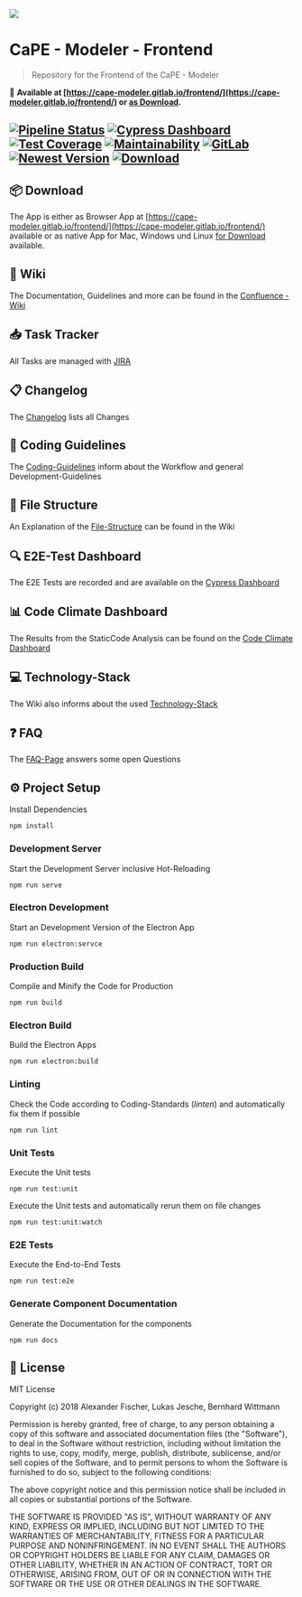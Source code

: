 ![](https://i.imgur.com/t19TbS5.png)

# CaPE - Modeler - Frontend

> Repository for the Frontend of the CaPE - Modeler

:rocket: **Available at [https://cape-modeler.gitlab.io/frontend/](https://cape-modeler.gitlab.io/frontend/) or [as Download](https://github.com/BerniWittmann/cape-frontend/releases/latest).**


[![Pipeline Status](https://gitlab.com/cape-modeler/frontend/badges/master/pipeline.svg)](https://gitlab.com/cape-modeler/frontend/commits/master)
[![Cypress Dashboard](https://img.shields.io/badge/cypress-dashboard-brightgreen.svg)](https://dashboard.cypress.io/#/projects/6623by/runs)
[![Test Coverage](https://api.codeclimate.com/v1/badges/e91a9f319f7c7541cdfa/test_coverage)](https://codeclimate.com/github/BerniWittmann/cape-frontend/test_coverage) 
[![Maintainability](https://api.codeclimate.com/v1/badges/e91a9f319f7c7541cdfa/maintainability)](https://codeclimate.com/github/BerniWittmann/cape-frontend/maintainability)
[![GitLab](https://img.shields.io/badge/-GitLab-lightgrey.svg?logo=gitlab)](https://gitlab.com/cape-modeler/frontend)
[![Newest Version](https://img.shields.io/badge/-Aktuellste%20Version-lightgrey.svg?logo=skyliner&logoColor=6CC9E8)](https://cape-modeler.gitlab.io/frontend/)
[![Download](https://img.shields.io/github/release/berniwittmann/cape-frontend.svg)](https://github.com/BerniWittmann/cape-frontend/releases/latest)
---


## :package: Download

The App is either as Browser App at [https://cape-modeler.gitlab.io/frontend/](https://cape-modeler.gitlab.io/frontend/) available or as native App for Mac, Windows und Linux [for Download](https://github.com/BerniWittmann/cape-frontend/releases/latest) available.

## :book: Wiki

The Documentation, Guidelines and more can be found in the [Confluence - Wiki](https://portal.dbis.info/confluence/display/CM)

## :inbox_tray: Task Tracker

All Tasks are managed with [JIRA](https://portal.dbis.info/jira/projects/CM/summary)

## :clipboard: Changelog

The [Changelog](https://gitlab.com/cape-modeler/frontend/blob/master/CHANGELOG.md) lists all Changes

## :flashlight: Coding Guidelines

The [Coding-Guidelines](https://portal.dbis.info/confluence/display/CM/Coding+Guidelines) inform about the Workflow and general Development-Guidelines

## :file_folder: File Structure

An Explanation of the [File-Structure](https://portal.dbis.info/confluence/display/CM/Dateistruktur) can be found in the Wiki

## :mag: E2E-Test Dashboard

The E2E Tests are recorded and are available on the [Cypress Dashboard](https://dashboard.cypress.io/#/projects/6623by/runs)

## :bar_chart: Code Climate Dashboard

The Results from the StaticCode Analysis can be found on the [Code Climate Dashboard](https://codeclimate.com/github/BerniWittmann/cape-frontend)

## :computer: Technology-Stack

The Wiki also informs about the used [Technology-Stack](https://portal.dbis.info/confluence/display/CM/Technologie+Stack)

## :question: FAQ

The [FAQ-Page](https://portal.dbis.info/confluence/display/CM/FAQ) answers some open Questions

## :gear: Project Setup

Install Dependencies

```
npm install
```

### Development Server

Start the Development Server inclusive Hot-Reloading

```
npm run serve
```

### Electron Development

Start an Development Version of the Electron App

```
npm run electron:servce
```

### Production Build

Compile and Minify the Code for Production

```
npm run build
```

### Electron Build

Build the Electron Apps

```
npm run electron:build
```


### Linting

Check the Code according to Coding-Standards (*linten*) and automatically fix them if possible

```
npm run lint
```

### Unit Tests

Execute the Unit tests

```
npm run test:unit
```

Execute the Unit tests and automatically rerun them on file changes

```
npm run test:unit:watch
```

### E2E Tests

Execute the End-to-End Tests

```
npm run test:e2e
```


### Generate Component Documentation

Generate the Documentation for the components

```
npm run docs
```

## :bookmark_tabs: License

MIT License

Copyright (c) 2018 Alexander Fischer, Lukas Jesche, Bernhard Wittmann

Permission is hereby granted, free of charge, to any person obtaining a copy
of this software and associated documentation files (the "Software"), to deal
in the Software without restriction, including without limitation the rights
to use, copy, modify, merge, publish, distribute, sublicense, and/or sell
copies of the Software, and to permit persons to whom the Software is
furnished to do so, subject to the following conditions:

The above copyright notice and this permission notice shall be included in all
copies or substantial portions of the Software.

THE SOFTWARE IS PROVIDED "AS IS", WITHOUT WARRANTY OF ANY KIND, EXPRESS OR
IMPLIED, INCLUDING BUT NOT LIMITED TO THE WARRANTIES OF MERCHANTABILITY,
FITNESS FOR A PARTICULAR PURPOSE AND NONINFRINGEMENT. IN NO EVENT SHALL THE
AUTHORS OR COPYRIGHT HOLDERS BE LIABLE FOR ANY CLAIM, DAMAGES OR OTHER
LIABILITY, WHETHER IN AN ACTION OF CONTRACT, TORT OR OTHERWISE, ARISING FROM,
OUT OF OR IN CONNECTION WITH THE SOFTWARE OR THE USE OR OTHER DEALINGS IN THE
SOFTWARE.
